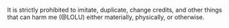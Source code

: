 <!--- Please Read This File Carefully! --->

It is strictly prohibited to imitate, duplicate, change credits, and other things that can harm me (@LOLU) either materially, physically, or otherwise.

<!--- Thank You For Complying With The Existing Rules --->
